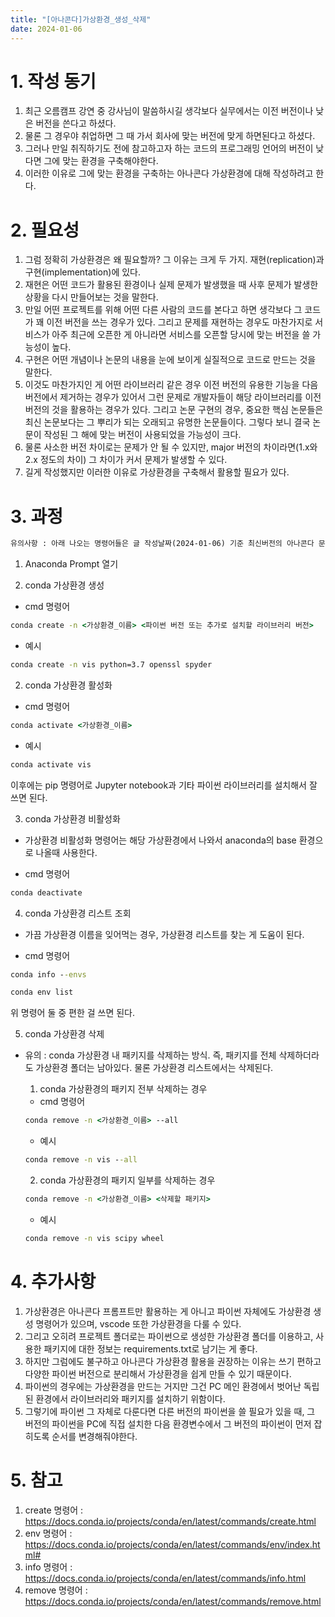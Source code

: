 ```yaml
---
title: "[아나콘다]가상환경_생성_삭제"
date: 2024-01-06
---
```


# 1. 작성 동기
  1. 최근 오름캠프 강연 중 강사님이 말씀하시길 생각보다 실무에서는 이전 버전이나 낮은 버전을 쓴다고 하셨다. 
  2. 물론 그 경우야 취업하면 그 때 가서 회사에 맞는 버전에 맞게 하면된다고 하셨다.
  3. 그러나 만일 취직하기도 전에 참고하고자 하는 코드의 프로그래밍 언어의 버전이 낮다면 그에 맞는 환경을 구축해야한다.
  4. 이러한 이유로 그에 맞는 환경을 구축하는 아나콘다 가상환경에 대해 작성하려고 한다.

# 2. 필요성

  1. 그럼 정확히 가상환경은 왜 필요할까? 그 이유는 크게 두 가지. 재현(replication)과 구현(implementation)에 있다.
  2. 재현은 어떤 코드가 활용된 환경이나 실제 문제가 발생했을 때 사후 문제가 발생한 상황을 다시 만들어보는 것을 말한다. 
  3. 만일 어떤 프로젝트를 위해 어떤 다른 사람의 코드를 본다고 하면 생각보다 그 코드가 꽤 이전 버전을 쓰는 경우가 있다. 그리고 문제를 재현하는 경우도 마찬가지로 서비스가 아주 최근에 오픈한 게 아니라면 서비스를 오픈할 당시에 맞는 버전을 쓸 가능성이 높다. 
  4. 구현은 어떤 개념이나 논문의 내용을 눈에 보이게 실질적으로 코드로 만드는 것을 말한다. 
  5. 이것도 마찬가지인 게 어떤 라이브러리 같은 경우 이전 버전의 유용한 기능을 다음버전에서 제거하는 경우가 있어서 그런 문제로 개발자들이 해당 라이브러리를 이전 버전의 것을 활용하는 경우가 있다. 그리고 논문 구현의 경우, 중요한 핵심 논문들은 최신 논문보다는 그 뿌리가 되는 오래되고 유명한 논문들이다. 그렇다 보니 결국 논문이 작성된 그 해에 맞는 버전이 사용되었을 가능성이 크다.
  6. 물론 사소한 버전 차이로는 문제가 안 될 수 있지만, major 버전의 차이라면(1.x와 2.x 정도의 차이) 그 차이가 커서 문제가 발생할 수 있다.
  7. 길게 작성했지만 이러한 이유로 가상환경을 구축해서 활용할 필요가 있다.

# 3. 과정

```markdown
유의사항 : 아래 나오는 명령어들은 글 작성날짜(2024-01-06) 기준 최신버전의 아나콘다 문서를 참고하였습니다. 버전 변경에 따라 명령어에는 다소 변화가 있을 수 있습니다.
```

  1. Anaconda Prompt 열기
  
  2. conda 가상환경 생성

  * cmd 명령어
  ```cmd
  conda create -n <가상환경_이름> <파이썬 버전 또는 추가로 설치할 라이브러리 버전>  
  ```

  * 예시
  
  ```cmd
  conda create -n vis python=3.7 openssl spyder  
  ```
  
  2. conda 가상환경 활성화

  * cmd 명령어
  ```cmd
  conda activate <가상환경_이름>  
  ```

  * 예시
  
  ```cmd
  conda activate vis  
  ```

  이후에는 pip 명령어로 Jupyter notebook과 기타 파이썬 라이브러리를 설치해서 잘 쓰면 된다.

  3. conda 가상환경 비활성화
  - 가상환경 비활성화 명령어는 해당 가상환경에서 나와서 anaconda의 base 환경으로 나올때 사용한다.

  * cmd 명령어
  ```cmd
  conda deactivate   
  ```

  4. conda 가상환경 리스트 조회
  - 가끔 가상환경 이름을 잊어먹는 경우, 가상환경 리스트를 찾는 게 도움이 된다.
  
  * cmd 명령어
  ```cmd
  conda info --envs  
  ```

  ```cmd
  conda env list  
  ```

  위 명령어 둘 중 편한 걸 쓰면 된다.


  5. conda 가상환경 삭제
  - 유의 : conda 가상환경 내 패키지를 삭제하는 방식. 즉, 패키지를 전체 삭제하더라도 가상환경 폴더는 남아있다. 물론 가상환경 리스트에서는 삭제된다.
  
    1. conda 가상환경의 패키지 전부 삭제하는 경우

    * cmd 명령어

    ```cmd
    conda remove -n <가상환경_이름> --all
    ```

    * 예시
    
    ```cmd
    conda remove -n vis --all
    ```

    2. conda 가상환경의 패키지 일부를 삭제하는 경우

    ```cmd
    conda remove -n <가상환경_이름> <삭제할 패키지>
    ```

    * 예시
    
    ```cmd
    conda remove -n vis scipy wheel
    ```

# 4. 추가사항
  1. 가상환경은 아나콘다 프롬프트만 활용하는 게 아니고 파이썬 자체에도 가상환경 생성 명령어가 있으며, vscode 또한 가상환경을 다룰 수 있다.
  2. 그리고 오히려 프로젝트 폴더로는 파이썬으로 생성한 가상환경 폴더를 이용하고, 사용한 패키지에 대한 정보는 requirements.txt로 남기는 게 좋다.
  3. 하지만 그럼에도 불구하고 아나콘다 가상환경 활용을 권장하는 이유는 쓰기 편하고 다양한 파이썬 버전으로 분리해서 가상환경을 쉽게 만들 수 있기 때문이다.
  4. 파이썬의 경우에는 가상환경을 만드는 거지만 그건 PC 메인 환경에서 벗어난 독립된 환경에서 라이브러리와 패키지를 설치하기 위함이다.
  5. 그렇기에 파이썬 그 자체로 다룬다면 다른 버전의 파이썬을 쓸 필요가 있을 때, 그 버전의 파이썬을 PC에 직접 설치한 다음 환경변수에서 그 버전의 파이썬이 먼저 잡히도록 순서를 변경해줘야한다.

# 5. 참고
  1. create 명령어 : https://docs.conda.io/projects/conda/en/latest/commands/create.html
  2. env 명령어 : https://docs.conda.io/projects/conda/en/latest/commands/env/index.html# 
  3. info 명령어 : https://docs.conda.io/projects/conda/en/latest/commands/info.html
  4. remove 명령어 : https://docs.conda.io/projects/conda/en/latest/commands/remove.html